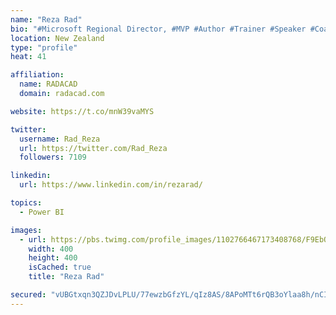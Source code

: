 ```yaml
---
name: "Reza Rad"
bio: "#Microsoft Regional Director, #MVP #Author #Trainer #Speaker #Coach #Consultant #PowerBI "
location: New Zealand
type: "profile"
heat: 41

affiliation:
  name: RADACAD
  domain: radacad.com

website: https://t.co/mnW39vaMYS

twitter:
  username: Rad_Reza
  url: https://twitter.com/Rad_Reza
  followers: 7109

linkedin:
  url: https://www.linkedin.com/in/rezarad/

topics:
  - Power BI

images:
  - url: https://pbs.twimg.com/profile_images/1102766467173408768/F9EbQENa_400x400.png
    width: 400
    height: 400
    isCached: true
    title: "Reza Rad"

secured: "vUBGtxqn3QZJDvLPLU/77ewzbGfzYL/qIz8AS/8APoMTt6rQB3oYlaa8h/nCIH1mgYp9GULyuyQz3GD7/SxeFJj5tVbJZYGd7jQtkLcfZX9CVcGYKe4ur9AQgjoLcvaqyBZl8XZwyl5elN4zV7wcDqkjVrY0bPgdKa9MOjiGBBHN9CA4qTncLBI2t/vQR9gpUKQxNxRWDjB45PpbuJqKpRqfLYVlipfxhrg7q/o2vRagdPzOK16vQeaBO6RuvwDEC4ddGszY7rycR7YTrtf6SyxX0prwpWssF6b11wBylkKmgXIcP14Saj1W/6wybmAjqr0lCcMmCBjw18+4rEV8uZinX/ayZtYNYzozzlGeb75l4wG7xM/RmhGLrQGB7mAr6R3T9G2ekz1d9Ccbi9NrBgQqgOgs3iulYEpChLGbzQA=;bNfdw98cgvzhavC9tj+gyg=="
---
```


